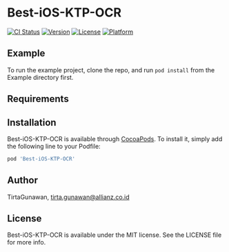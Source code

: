 # Best-iOS-KTP-OCR

[![CI Status](https://img.shields.io/travis/TirtaGunawan/Best-iOS-KTP-OCR.svg?style=flat)](https://travis-ci.org/TirtaGunawan/Best-iOS-KTP-OCR)
[![Version](https://img.shields.io/cocoapods/v/Best-iOS-KTP-OCR.svg?style=flat)](https://cocoapods.org/pods/Best-iOS-KTP-OCR)
[![License](https://img.shields.io/cocoapods/l/Best-iOS-KTP-OCR.svg?style=flat)](https://cocoapods.org/pods/Best-iOS-KTP-OCR)
[![Platform](https://img.shields.io/cocoapods/p/Best-iOS-KTP-OCR.svg?style=flat)](https://cocoapods.org/pods/Best-iOS-KTP-OCR)

## Example

To run the example project, clone the repo, and run `pod install` from the Example directory first.

## Requirements

## Installation

Best-iOS-KTP-OCR is available through [CocoaPods](https://cocoapods.org). To install
it, simply add the following line to your Podfile:

```ruby
pod 'Best-iOS-KTP-OCR'
```

## Author

TirtaGunawan, tirta.gunawan@allianz.co.id

## License

Best-iOS-KTP-OCR is available under the MIT license. See the LICENSE file for more info.
